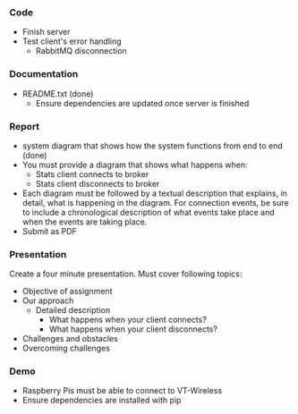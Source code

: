 ### Code
- Finish server
- Test client's error handling
  - RabbitMQ disconnection

### Documentation
- README.txt (done)
  - Ensure dependencies are updated once server is finished

### Report
- system diagram that shows how the system functions from end to end (done)
- You must provide a diagram that shows what happens when:
  - Stats client connects to broker
  - Stats client disconnects to broker
- Each diagram must be followed by a textual description that explains, in 
  detail, what is happening in the diagram. For connection events, be sure to 
  include a chronological description of what events take place and when the 
  events are taking place.
- Submit as PDF

### Presentation
Create a four minute presentation. Must cover following topics:
- Objective of assignment
- Our approach
  - Detailed description
    - What happens when your client connects?
    - What happens when your client disconnects?
- Challenges and obstacles
- Overcoming challenges

### Demo
- Raspberry Pis must be able to connect to VT-Wireless
- Ensure dependencies are installed with pip
